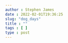 ```yaml
---
author : Stephen James
date : 2022-02-01T19:36:25
slug: "dog_days" 
title : ""
tags : [ ]
type : post
---
```


